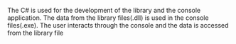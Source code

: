 The C# is used for the development of the library and the console application. The data from the library files(.dll) is used in the console files(.exe).
The user interacts through the console and the data is accessed from the library file
